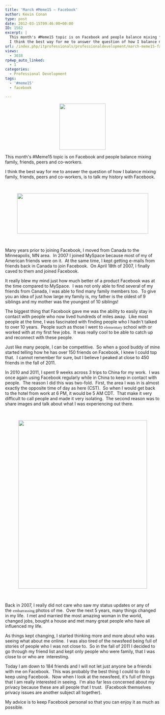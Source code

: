 ```yaml
---
title: 'March #Meme15 – Facebook'
author: Kevin Conan
type: post
date: 2012-03-15T09:46:00+00:00
ID: 1562
excerpt: |
  This month's #Meme15 topic is on Facebook and people balance mixing family, friends, peers and co-workers.
  I think the best way for me to answer the question of how I balance mixing family, friends, peers and co-workers, is to talk my history with Face&hellip;
url: /index.php/itprofessionals/professionaldevelopment/march-meme15-facebook/
views:
  - 3038
rp4wp_auto_linked:
  - 1
categories:
  - Professional Development
tags:
  - '#meme15'
  - facebook

---
```

<p style="text-align: center;">
  <a href="/media/users/kconan/meme15new.png?mtime=1331607208"><img src="https://lessthandot.z19.web.core.windows.net/wp-content/uploads/users/kconan/meme15new.png?mtime=1331607208" alt="" width="150" height="150" /></a>
</p>

<p style="text-align: left;">
  This month's #Meme15 topic is on Facebook and people balance mixing family, friends, peers and co-workers.
</p>

<p style="text-align: left;">
  I think the best way for me to answer the question of how I balance mixing family, friends, peers and co-workers, is to talk my history with Facebook.
</p>

<p style="text-align: left;">
   
</p>

<div class="image_block" style="text-align: center;">
  <a href="/media/users/kconan/FB Start.JPG?mtime=1331683448"><img src="https://lessthandot.z19.web.core.windows.net/wp-content/uploads/users/kconan/FB Start.JPG?mtime=1331683448" alt="" width="427" height="131" /></a>
</div>

 

<p style="text-align: left;">
  Many years prior to joining Facebook, I moved from Canada to the Minneapolis, MN area.  In 2007 I joined MySpace because most of my of American friends were on it.  At the same time, I kept getting e-mails from friends back in Canada to join Facebook.  On April 18th of 2007, I finally caved to them and joined Facebook.
</p>

<p style="text-align: left;">
  It really blew my mind just how much better of a product Facebook was at the time compared to MySpace.  I was not only able to find several of my friends from Canada, I was able to find many family members too.  To give you an idea of just how large my family is, my father is the oldest of 9 siblings and my mother was the youngest of 10 siblings!
</p>

<p style="text-align: left;">
  The biggest thing that Facebook gave me was the ability to easily stay in contact with people who now lived hundreds of miles away.  Like most people at the time, I was fascinated with finding people who I hadn't talked to over 10 years.  People such as those I went to <span style="font-size: 10pt; line-height: 115%; font-family: Georgia, serif;">elementary </span>school with or worked with at my first few jobs.  It was really cool to be able to catch up and reconnect with these people.
</p>

<p style="text-align: left;">
  Just like many people, I can be competitive.  So when a good buddy of mine started telling how he has over 150 friends on Facebook, I knew I could top that.  I cannot remember for sure, but I believe I peaked at close to 450 friends in the fall of 2011.
</p>

<p style="text-align: left;">
  In 2010 and 2011, I spent 9 weeks across 3 trips to China for my work.  I was once again using Facebook regularly while in China to keep in contact with people.  The reason I did this was two-fold.  First, the area I was in is almost exactly the opposite time of day as here (CST).  So when I would get back to the hotel from work at 6 PM, it would be 5 AM CDT.  That make it very difficult to call people and made it very isolating.  The second reason was to share images and talk about what I was experiencing out there.
</p>

<p style="text-align: left;">
   
</p>

<div class="image_block" style="text-align: center;">
  <a href="/media/users/kconan/China Parking.jpg?mtime=1331684769"><img src="https://lessthandot.z19.web.core.windows.net/wp-content/uploads/users/kconan/China Parking.jpg?mtime=1331684769" alt="" width="419" height="546" /></a>
</div>

 

<p style="text-align: left;">
  Back in 2007, I really did not care who saw my status updates or any of the <span style="font-size: 10pt; line-height: 115%; font-family: Georgia, serif;">embarrassing </span>photos of me.  Over the next 5 years, many things changed in my life.  I met and married the most amazing woman in the world, changed jobs, bought a house and met many great people who have all influenced my life.
</p>

<p style="text-align: left;">
  As things kept changing, I started thinking more and more about who was seeing what about me online.  I was also tired of the newsfeed being full of stories of people who I was not close to.  So in the fall of 2011 I decided to go through my friend list and kept only people who were family, that I was close to or who are  interesting.
</p>

<p style="text-align: left;">
  Today I am down to 184 friends and I will not let just anyone be a friends with me on Facebook.  This was probably the best thing I could to do to keep using Facebook.  Now when I look at the newsfeed, it's full of things that I am really interested in seeing.  I'm also far less concerned about my privacy because these are all people that I trust.  (Facebook themselves privacy issues are another subject all together).
</p>

<p style="text-align: left;">
  My advice is to keep Facebook personal so that you can enjoy it as much as possible.
</p>